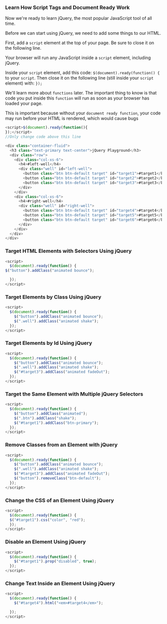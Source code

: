 ### Learn How Script Tags and Document Ready Work

Now we're ready to learn jQuery, the most popular JavaScript tool of all time.

Before we can start using jQuery, we need to add some things to our HTML.

First, add a `script` element at the top of your page. Be sure to close it on the following line.

Your browser will run any JavaScript inside a `script` element, including jQuery.

Inside your `script` element, add this code: `$(document).ready(function() {` to your `script`. Then close it on the following line (still inside your `script` element) with: `});`

We'll learn more about `functions` later. The important thing to know is that code you put inside this `function` will run as soon as your browser has loaded your page.

This is important because without your `document ready function`, your code may run before your HTML is rendered, which would cause bugs

```javascript
<script>$(document).ready(function(){
});</script>
//Only change code above this line

<div class="container-fluid">
  <h3 class="text-primary text-center">jQuery Playground</h3>
  <div class="row">
    <div class="col-xs-6">
      <h4>#left-well</h4>
      <div class="well" id="left-well">
        <button class="btn btn-default target" id="target1">#target1</button>
        <button class="btn btn-default target" id="target2">#target2</button>
        <button class="btn btn-default target" id="target3">#target3</button>
      </div>
    </div>
    <div class="col-xs-6">
      <h4>#right-well</h4>
      <div class="well" id="right-well">
        <button class="btn btn-default target" id="target4">#target4</button>
        <button class="btn btn-default target" id="target5">#target5</button>
        <button class="btn btn-default target" id="target6">#target6</button>
      </div>
    </div>
  </div>
</div>
```

### Target HTML Elements with Selectors Using jQuery

```javascript
<script>
  $(document).ready(function() {
$("button").addClass("animated bounce");

  });
</script>
```

### Target Elements by Class Using jQuery

```javascript
<script>
  $(document).ready(function() {
    $("button").addClass("animated bounce");
    $(".well").addClass("animated shake");
  });
</script>
```

### Target Elements by Id Using jQuery

```javascript
<script>
  $(document).ready(function() {
    $("button").addClass("animated bounce");
    $(".well").addClass("animated shake");
    $("#target3").addClass("animated fadeOut");
  });
</script>
```

### Target the Same Element with Multiple jQuery Selectors

```javascript
<script>
  $(document).ready(function() {
    $("button").addClass("animated");
    $(".btn").addClass("shake");
    $("#target1").addClass("btn-primary");
  });
</script>
```

### Remove Classes from an Element with jQuery

```javascript
<script>
  $(document).ready(function() {
    $("button").addClass("animated bounce");
    $(".well").addClass("animated shake");
    $("#target3").addClass("animated fadeOut");
    $("button").removeClass("btn-default");
  });
</script>
```

### Change the CSS of an Element Using jQuery

```javascript
<script>
  $(document).ready(function() {
  $("#target1").css("color", "red");
  });
</script>
```

### Disable an Element Using jQuery

```javascript
<script>
  $(document).ready(function() {
    $("#target1").prop("disabled", true);
  });
</script>
```

### Change Text Inside an Element Using jQuery

```javascript
<script>
  $(document).ready(function() {
    $("#target4").html("<em>#target4</em>");

  });
</script>
```
